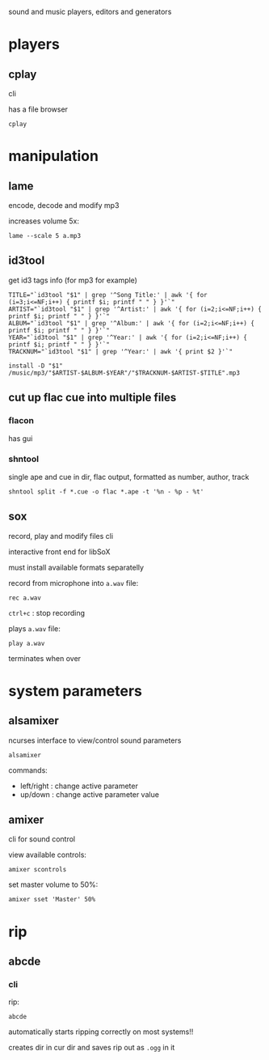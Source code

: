 sound and music players, editors and generators

# players

## cplay

cli

has a file browser

    cplay

# manipulation

## lame

encode, decode and modify mp3

increases volume 5x:

    lame --scale 5 a.mp3

## id3tool

get id3 tags info (for mp3 for example)

    TITLE="`id3tool "$1" | grep '^Song Title:' | awk '{ for (i=3;i<=NF;i++) { printf $i; printf " " } }'`"
    ARTIST="`id3tool "$1" | grep '^Artist:' | awk '{ for (i=2;i<=NF;i++) { printf $i; printf " " } }'`"
    ALBUM="`id3tool "$1" | grep '^Album:' | awk '{ for (i=2;i<=NF;i++) { printf $i; printf " " } }'`"
    YEAR="`id3tool "$1" | grep '^Year:' | awk '{ for (i=2;i<=NF;i++) { printf $i; printf " " } }'`"
    TRACKNUM="`id3tool "$1" | grep '^Year:' | awk '{ print $2 }'`"

    install -D "$1" /music/mp3/"$ARTIST-$ALBUM-$YEAR"/"$TRACKNUM-$ARTIST-$TITLE".mp3

## cut up flac cue into multiple files

### flacon

has gui

### shntool

single ape and cue in dir, flac output, formatted as number, author, track

    shntool split -f *.cue -o flac *.ape -t '%n - %p - %t'

## sox

record, play and modify files cli

interactive front end for libSoX

must install available formats separatelly

record from microphone into `a.wav` file:

    rec a.wav

`ctrl+c` : stop recording

plays `a.wav` file:

    play a.wav

terminates when over

# system parameters

## alsamixer

ncurses interface to view/control sound parameters

    alsamixer

commands:

- left/right : change active parameter
- up/down    : change active parameter value

## amixer

cli for sound control

view available controls:

    amixer scontrols

set master volume to 50%:

    amixer sset 'Master' 50%

# rip

## abcde

### cli

rip:

    abcde

automatically starts ripping correctly on most systems!!

creates dir in cur dir and saves rip out as `.ogg` in it

